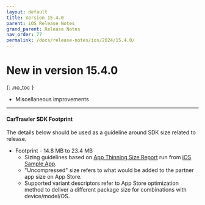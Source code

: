 ```yaml
---
layout: default
title: Version 15.4.0
parent: iOS Release Notes
grand_parent: Release Notes
nav_order: 77
permalink: /docs/release-notes/ios/2024/15.4.0/
---
```


# New in version 15.4.0

{: .no_toc }


* Miscellaneous improvements

---
#### CarTrawler SDK Footprint

The details below should be used as a guideline around SDK size related to release.
* Footprint - 14.8 MB to 23.4 MB
  * Sizing guidelines based on <a href="https://github.com/cartrawler/cartrawler.github.io/blob/master/ios-report.txt" target="_blank">App Thinning Size Report</a> run from <a href="https://github.com/cartrawler/cartrawler-ios-integration" target="_blank">iOS Sample App</a>.
  * "Uncompressed" size refers to what would be added to the partner app size on App Store.
  * Supported variant descriptors refer to App Store optimization method to deliver a different package size for combinations with device/model/OS.